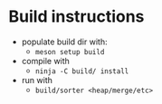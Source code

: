 # Build instructions

- populate build dir with:
  - `meson setup build`
- compile with
  - `ninja -C build/ install`
- run with
  - `build/sorter <heap/merge/etc>`
